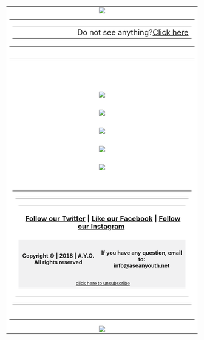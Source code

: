 <html>
<body style="margin" border:"0" padding: 0;">
 <table align="center" border="0" cellpadding="0" cellspacing="0" height="100%" width="600px" id="backgroundTable">
   <tr>
    <td align="center" width="100%" valign="top" bgcolor="#FFFFFF">
     <table border="0" cellpadding="0" cellspacing="0" width="100%" id="templatePreheader">
       <tr>
	<img src="https://aseanyouthnet.files.wordpress.com/2018/12/circletopside.png">
         <td valign="top" class="preheaderContent">
          <table border="0" cellpadding="0" cellspacing="0" width="100%">
           <tr>
            <td valign="right" width="700" align="right">
             <div mc:edit="std_preheader_links">
            <span style="font-size:20px">Do not see anything?<a href="http://aseanyouth.net" target="_blank">Click here</a></span>
             </div>
	          </td>
           </tr>
          </table>
        </td>
      </tr>
     </table>
     <table border="0" cellpading="0" cellspacing="0" width="600" id="templateContainer">
      <tr>
      </tr>
    <table>
    <tr>
     <td align="center" valign="top" bgcolor="#FFFFFF">
      <h2 class="h4"><br><span style="font-size:36px"></h2>
       <table border="0" cellpadding="3" cellspacing="0" width="600" id="templateBody">
	 <a href="https://aseanyouth.net/events/aye2019/" target"_blank"><img src="https://aseanyouthnet.files.wordpress.com/2019/06/aye2019.jpg"</a>
      </table>
	<table border="0" cellpadding="5" cellspacing="0" width="600" id="templateBody">
	 <a target"_blank"><img src="https://aseanyouthnet.files.wordpress.com/2018/12/circletopside.png"</a>
      </table>
      <table border="0" cellpadding="5" cellspacing="0" width="600" id="templateBody">
	 <a href="https://aseanyouth.net/internship-survey/" target"_blank"><img src="https://aseanyouthnet.files.wordpress.com/2019/06/intershipbanneremail-1.jpg"</a>
      </table>
      <table border="0" cellpadding="5" cellspacing="0" width="600" id="templateBody">
	 <a target"_blank"><img src="https://aseanyouthnet.files.wordpress.com/2018/12/circletopside.png"</a>
      </table>
      <table border="0" cellpadding="5" cellspacing="0" width="600" id="templateBody">
	 <a href="https://docs.google.com/forms/d/e/1FAIpQLSdj5PbvwdHcAtcMp__93ZG2B-snjOHANskV9MOxhS1apji7NQ/viewform" target"_blank"><img src="https://aseanyouthnet.files.wordpress.com/2019/06/weekendfunpro.jpg"</a>
      </table>
     </td>
    </tr>
      <tr>
       <td align="center" valign="top">
         <table border="0" cellpading="0" cellspacing="0" width="900" id="templateFooter">
          <tr>
           <td valign="top" class="footercontent">
            <table border="0" cellpadding="0" cellspacing="0" width="900" id="templateFooter">
             <tr>
              <td valign="top" class="FooterContent">
               <table border="0" cellpadding="0" cellspacing="0" width="900">
                <tr>
                 <td align="center" colspan="2" valign="middle" id="social" bgcolor="#FFFFFF">
                  <div mc:edit="std_social">
                   <h4 class="h4"><span style="font-size:18px"> &nbsp;<a href="https://twitter.com/ayoasean">Follow our Twitter</a> | <a href="https://www.facebook.com/pg/ASEANCommunity">Like our Facebook</a> | <a href="https://www.instagram.com/ayoasean/">Follow our Instagram</a></span>&nbsp;</h4>
                  </div>
                 </td>
                </tr>
                <tr>
                 <td align="center" valign="middle" width="900" bgcolor="#f1f1f2">
                  <div mc:edit="std_footer">
		   <h4 class="h4"><span style="font-size:14px">Copyright &copy; | 2018 | A.Y.O.<br/><b>All rights reserved</b></span></h6>
                  </div>
                 </td>
                 <td align="center" valign="middle" width="600" id="otherInformation" bgcolor="#f1f1f2">
                  <div mc:edit="OtherInformation">
                   <h4 class="h4"><span style="font-size:14px">If you have any question, email to:<br/><b>info@aseanyouth.net</b></span></h6>
                  </div>
                 </td>
                </tr>
                <tr>
                 <td colspan="2" align="center" valign="middle" id="utility" bgcolor="#f1f1f2">
                  <div mc:edit="std_utility">
                    &nbsp;<span style="font-size:12px"><a href="https://aseanyouth.net/unsubscribe-form/">click here to unsubscribe</a></span>
                  </div>
                 </td>
                </tr>
               </table>  
              </td>
             </tr>
            </table>
           </td>
          </tr>
         </table>
        <br/>
       </td>
      </tr>
     </table><img src="https://aseanyouthnet.files.wordpress.com/2018/12/circletopside.png">
    </body>
</html>
  
